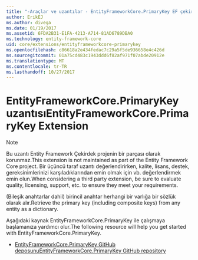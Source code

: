 ```yaml
---
title: "-Araçlar ve uzantılar - EntityFrameworkCore.PrimaryKey EF çekirdek"
author: ErikEJ
ms.author: divega
ms.date: 01/19/2017
ms.assetid: 6FDA2B31-E1FA-4213-A714-81AD6789DBA0
ms.technology: entity-framework-core
uid: core/extensions/entityframeworkcore-primarykey
ms.openlocfilehash: c86618a2e434fedac7c29a5f5de936658e4c426d
ms.sourcegitcommit: 01a75cd483c1943ddd6f82af971f07abde20912e
ms.translationtype: MT
ms.contentlocale: tr-TR
ms.lasthandoff: 10/27/2017
---
```

# <a name="entityframeworkcoreprimarykey-extension"></a><span data-ttu-id="f5907-102">EntityFrameworkCore.PrimaryKey uzantısı</span><span class="sxs-lookup"><span data-stu-id="f5907-102">EntityFrameworkCore.PrimaryKey Extension</span></span>

> [!NOTE]  
> <span data-ttu-id="f5907-103">Bu uzantı Entity Framework Çekirdek projenin bir parçası olarak korunmaz.</span><span class="sxs-lookup"><span data-stu-id="f5907-103">This extension is not maintained as part of the Entity Framework Core project.</span></span> <span data-ttu-id="f5907-104">Bir üçüncü taraf uzantı değerlendirirken, kalite, lisans, destek, gereksinimlerinizi karşıladıklarından emin olmak için vb. değerlendirmek emin olun.</span><span class="sxs-lookup"><span data-stu-id="f5907-104">When considering a third party extension, be sure to evaluate quality, licensing, support, etc. to ensure they meet your requirements.</span></span>

<span data-ttu-id="f5907-105">(Bileşik anahtarlar dahil) birincil anahtar herhangi bir varlığa bir sözlük olarak alır.</span><span class="sxs-lookup"><span data-stu-id="f5907-105">Retrieve the primary key (including composite keys) from any entity as a dictionary.</span></span>

<span data-ttu-id="f5907-106">Aşağıdaki kaynak EntityFrameworkCore.PrimaryKey ile çalışmaya başlamanıza yardımcı olur.</span><span class="sxs-lookup"><span data-stu-id="f5907-106">The following resource will help you get started with EntityFrameworkCore.PrimaryKey.</span></span>
* [<span data-ttu-id="f5907-107">EntityFrameworkCore.PrimaryKey GitHub deposunu</span><span class="sxs-lookup"><span data-stu-id="f5907-107">EntityFrameworkCore.PrimaryKey GitHub repository</span></span>](https://github.com/NickStrupat/EntityFramework.PrimaryKey/)
